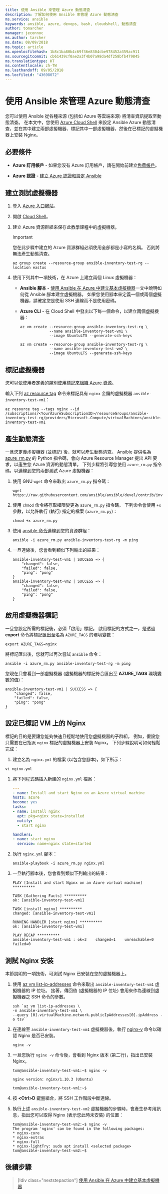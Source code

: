 ```yaml
---
title: 使用 Ansible 來管理 Azure 動態清查
description: 了解如何使用 Ansible 來管理 Azure 動態清查
ms.service: ansible
keywords: ansible, azure, devops, bash, cloudshell, 動態清查
author: tomarcher
manager: jeconnoc
ms.author: tarcher
ms.date: 08/09/2018
ms.topic: article
ms.openlocfilehash: 1b8c1ba80b4c69f36e8304cbe978452a359ac911
ms.sourcegitcommit: cb61439cf0ae2a3f4b07a98da4df258bfb479845
ms.translationtype: HT
ms.contentlocale: zh-TW
ms.lasthandoff: 09/05/2018
ms.locfileid: "43698072"
---
```

# <a name="use-ansible-to-manage-your-azure-dynamic-inventories"></a>使用 Ansible 來管理 Azure 動態清查
您可以使用 Ansible 從各種來源 (包括如 Azure 等雲端來源) 將清查資訊提取至動態清查。 在本文中，您使用 [Azure Cloud Shell](./ansible-run-playbook-in-cloudshell.md) 來設定 Ansible Azure 動態清查，並在其中建立兩部虛擬機器、標記其中一部虛擬機器，然後在已標記的虛擬機器上安裝 Nginx。

## <a name="prerequisites"></a>必要條件

- **Azure 訂用帳戶** - 如果您沒有 Azure 訂用帳戶，請在開始前建立[免費帳戶](https://azure.microsoft.com/free/?ref=microsoft.com&utm_source=microsoft.com&utm_medium=docs&utm_campaign=visualstudio)。

- **Azure 認證** - [建立 Azure 認證和設定 Ansible](/azure/virtual-machines/linux/ansible-install-configure#create-azure-credentials)

## <a name="create-the-test-virtual-machines"></a>建立測試虛擬機器

1. 登入 [Azure 入口網站](http://go.microsoft.com/fwlink/p/?LinkID=525040)。

1. 開啟 [Cloud Shell](https://docs.microsoft.com/azure/cloud-shell/overview)。

1. 建立 Azure 資源群組來保存此教學課程中的虛擬機器。

    > [!IMPORTANT]  
    > 您在此步驟中建立的 Azure 資源群組必須使用全部都是小寫的名稱。 否則將無法產生動態清查。

    ```azurecli-interactive
    az group create --resource-group ansible-inventory-test-rg --location eastus
    ```

1. 使用下列其中一項技術，在 Azure 上建立兩個 Linux 虛擬機器：

    - **Ansible 腳本** - [使用 Ansible 在 Azure 中建立基本虛擬機器](/azure/virtual-machines/linux/ansible-create-vm)一文中說明如何從 Ansible 腳本建立虛擬機器。 如果您使用腳本來定義一個或兩個虛擬機器，請確定您是使用 SSH 連線而不是使用密碼。

    - **Azure CLI** - 在 Cloud Shell 中發出以下每一個命令，以建立兩個虛擬機器：

        ```azurecli-interactive
        az vm create --resource-group ansible-inventory-test-rg \
                     --name ansible-inventory-test-vm1 \
                     --image UbuntuLTS --generate-ssh-keys
        ```

        ```azurecli-interactive
        az vm create --resource-group ansible-inventory-test-rg \
                     --name ansible-inventory-test-vm2 \
                     --image UbuntuLTS --generate-ssh-keys
        ```

## <a name="tag-a-virtual-machine"></a>標記虛擬機器
您可以依使用者定義的類別[使用標記來組織 Azure 資源](https://docs.microsoft.com/azure/azure-resource-manager/resource-group-using-tags#azure-cli)。 

輸入下列 [az resource tag](/cli/azure/resource?view=azure-cli-latest.md#az-resource-tag) 命令來標記具有 `nginx` 金鑰的虛擬機器 `ansible-inventory-test-vm1`：

```azurecli-interactive
az resource tag --tags nginx --id /subscriptions/<YourAzureSubscriptionID>/resourceGroups/ansible-inventory-test-rg/providers/Microsoft.Compute/virtualMachines/ansible-inventory-test-vm1
```

## <a name="generate-a-dynamic-inventory"></a>產生動態清查
一旦您定義虛擬機器 (並標記) 後，就可以產生動態清查。 Ansible 提供名為 [azure_rm.py](https://github.com/ansible/ansible/blob/devel/contrib/inventory/azure_rm.py) 的 Python 指令碼，會向 Azure Resource Manager 提出 API 要求，以產生您 Azure 資源的動態清單。 下列步驟將引導您使用 `azure_rm.py` 指令碼，以連線到您的兩部測試 Azure 虛擬機器：

1. 使用 GNU `wget` 命令來取出 `azure_rm.py` 指令碼：

    ```azurecli-interactive
    wget https://raw.githubusercontent.com/ansible/ansible/devel/contrib/inventory/azure_rm.py
    ```

1. 使用 `chmod` 命令將存取權限變更為 `azure_rm.py` 指令碼。 下列命令會使用 `+x` 參數，以允許執行 (執行) 指定的檔案 (`azure_rm.py`)：

    ```azurecli-interactive
    chmod +x azure_rm.py
    ```

1. 使用 [ansible 命令](https://docs.ansible.com/ansible/2.4/ansible.html)連線到您的資源群組： 

    ```azurecli-interactive
    ansible -i azure_rm.py ansible-inventory-test-rg -m ping 
    ```

1. 一旦連線後，您會看到類似下列輸出的結果：

    ```Output
    ansible-inventory-test-vm1 | SUCCESS => {
        "changed": false,
        "failed": false,
        "ping": "pong"
    }
    ansible-inventory-test-vm2 | SUCCESS => {
        "changed": false,
        "failed": false,
        "ping": "pong"
    }
    ```

## <a name="enable-the-virtual-machine-tag"></a>啟用虛擬機器標記
一旦您設定所需的標記後，必須「啟用」標記。 啟用標記的方式之一，是透過 **export** 命令將標記匯出至名為 `AZURE_TAGS` 的環境變數：

```azurecli-interactive
export AZURE_TAGS=nginx
```

將標記匯出後，您就可以再次嘗試 `ansible` 命令：

```azurecli-interactive
ansible -i azure_rm.py ansible-inventory-test-rg -m ping 
```

您現在只會看到一部虛擬機器 (虛擬機器的標記符合匯出至 **AZURE_TAGS** 環境變數的值)：

```Output
ansible-inventory-test-vm1 | SUCCESS => {
    "changed": false,
    "failed": false,
    "ping": "pong"
}
```

## <a name="set-up-nginx-on-the-tagged-vm"></a>設定已標記 VM 上的 Nginx
標記的目的是要讓您能夠快速且輕鬆地使用您虛擬機器的子群組。 例如，假設您只需要在已指派 `nginx` 標記的虛擬機器上安裝 Nginx。 下列步驟說明可如何輕鬆完成：

1. 建立名為 `nginx.yml` 的檔案 (以包含您腳本)，如下所示：

  ```azurecli-interactive
  vi nginx.yml
  ```

1. 將下列程式碼插入新建的 `nginx.yml` 檔案：

    ```yml
    ---
    - name: Install and start Nginx on an Azure virtual machine
    hosts: azure
    become: yes
    tasks:
    - name: install nginx
      apt: pkg=nginx state=installed
      notify:
      - start nginx

    handlers:
    - name: start nginx
      service: name=nginx state=started
    ```

1. 執行 `nginx.yml` 腳本：

    ```azurecli-interactive
    ansible-playbook -i azure_rm.py nginx.yml
    ```

1. 一旦執行腳本後，您會看到類似下列輸出的結果：

    ```Output
    PLAY [Install and start Nginx on an Azure virtual machine] **********

    TASK [Gathering Facts] **********
    ok: [ansible-inventory-test-vm1]

    TASK [install nginx] **********
    changed: [ansible-inventory-test-vm1]

    RUNNING HANDLER [start nginx] **********
    ok: [ansible-inventory-test-vm1]

    PLAY RECAP **********
    ansible-inventory-test-vm1 : ok=3    changed=1    unreachable=0    failed=0
    ```

## <a name="test-nginx-installation"></a>測試 Nginx 安裝
本節說明的一項技術，可測試 Nginx 已安裝在您的虛擬機器上。

1. 使用 [az vm list-ip-addresses](https://docs.microsoft.com/cli/azure/vm?view=azure-cli-latest#az-vm-list-ip-addresses) 命令來取出 `ansible-inventory-test-vm1` 虛擬機器的 IP 位址。 接著，傳回值 (虛擬機器的 IP 位址) 會用來作為連線到虛擬機器之 SSH 命令的參數。

    ```azurecli-interactive
    ssh `az vm list-ip-addresses \
    -n ansible-inventory-test-vm1 \
    --query [0].virtualMachine.network.publicIpAddresses[0].ipAddress -o tsv`
    ```

1. 在連線至 `ansible-inventory-test-vm1` 虛擬機器後，執行 [nginx-v](https://nginx.org/en/docs/switches.html) 命令以確認 Nginx 是否已安裝。

    ```azurecli-interactive
    nginx -v
    ```

1. 一旦您執行 `nginx -v` 命令後，會看到 Nginx 版本 (第二行)，指出已安裝 Nginx。

    ```Output
    tom@ansible-inventory-test-vm1:~$ nginx -v

    nginx version: nginx/1.10.3 (Ubuntu)
    
    tom@ansible-inventory-test-vm1:~$
    ```

1. 按 **&lt;Ctrl>D** 鍵盤組合，將 SSH 工作階段中斷連線。

1. 執行上述 `ansible-inventory-test-vm2` 虛擬機器的步驟時，會產生參考用訊息，指出您可以取得 Nginx (表示您此時未安裝) 的位置：

    ```Output
    tom@ansible-inventory-test-vm2:~$ nginx -v
    The program 'nginx' can be found in the following packages:
    * nginx-core
    * nginx-extras
    * nginx-full
    * nginx-lightTry: sudo apt install <selected package>
    tom@ansible-inventory-test-vm2:~$
    ```

## <a name="next-steps"></a>後續步驟
> [!div class="nextstepaction"] 
> [使用 Ansible 在 Azure 中建立基本虛擬機器](/azure/virtual-machines/linux/ansible-create-vm)
